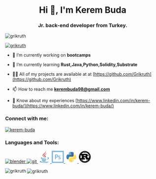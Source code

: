 <h1 align="center">Hi 👋, I'm Kerem Buda</h1>
<h3 align="center">Jr. back-end developer from Turkey.</h3>

<p align="left"> <img src="https://komarev.com/ghpvc/?username=grikruth&label=Profile%20views&color=0e75b6&style=flat" alt="grikruth" /> </p>

<p align="left"> <a href="https://github.com/ryo-ma/github-profile-trophy"><img src="https://github-profile-trophy.vercel.app/?username=grikruth" alt="grikruth" /></a> </p>

- 🔭 I’m currently working on **bootcamps**

- 🌱 I’m currently learning **Rust,Java,Python,Solidity,Substrate**

- 👨‍💻 All of my projects are available at at [https://github.com/Grikruth](https://github.com/Grikruth)

- 📫 How to reach me **kerembuda98@gmail.com**

- 📄 Know about my experiences [https://www.linkedin.com/in/kerem-buda/](https://www.linkedin.com/in/kerem-buda/)

<h3 align="left">Connect with me:</h3>
<p align="left">
<a href="https://linkedin.com/in/kerem-buda" target="blank"><img align="center" src="https://raw.githubusercontent.com/rahuldkjain/github-profile-readme-generator/master/src/images/icons/Social/linked-in-alt.svg" alt="kerem-buda" height="30" width="40" /></a>
</p>

<h3 align="left">Languages and Tools:</h3>
<p align="left"> <a href="https://www.blender.org/" target="_blank" rel="noreferrer"> <img src="https://download.blender.org/branding/community/blender_community_badge_white.svg" alt="blender" width="40" height="40"/> </a> <a href="https://git-scm.com/" target="_blank" rel="noreferrer"> <img src="https://www.vectorlogo.zone/logos/git-scm/git-scm-icon.svg" alt="git" width="40" height="40"/> </a> <a href="https://www.java.com" target="_blank" rel="noreferrer"> <img src="https://raw.githubusercontent.com/devicons/devicon/master/icons/java/java-original.svg" alt="java" width="40" height="40"/> </a> <a href="https://www.photoshop.com/en" target="_blank" rel="noreferrer"> <img src="https://raw.githubusercontent.com/devicons/devicon/master/icons/photoshop/photoshop-line.svg" alt="photoshop" width="40" height="40"/> </a> <a href="https://www.python.org" target="_blank" rel="noreferrer"> <img src="https://raw.githubusercontent.com/devicons/devicon/master/icons/python/python-original.svg" alt="python" width="40" height="40"/> </a> <a href="https://www.rust-lang.org" target="_blank" rel="noreferrer"> <img src="https://raw.githubusercontent.com/devicons/devicon/master/icons/rust/rust-plain.svg" alt="rust" width="40" height="40"/> </a> </p>

<p><img align="left" src="https://github-readme-stats.vercel.app/api/top-langs?username=grikruth&show_icons=true&locale=en&layout=compact" alt="grikruth" /></p>

<p>&nbsp;<img align="center" src="https://github-readme-stats.vercel.app/api?username=grikruth&show_icons=true&theme=dark&locale=en" alt="grikruth" /></p>

